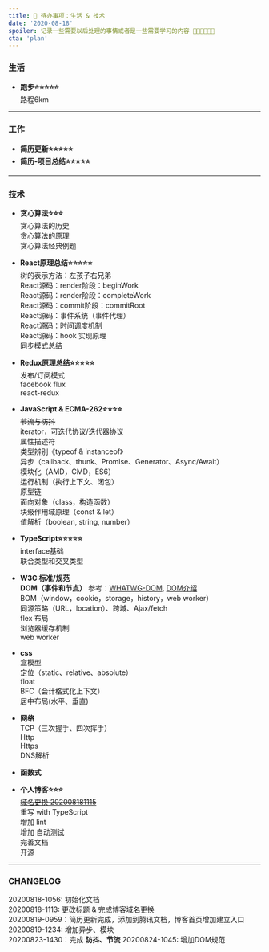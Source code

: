 ```yaml
---
title: 📜 待办事项：生活 & 技术
date: '2020-08-18'
spoiler: 记录一些需要以后处理的事情或者是一些需要学习的内容 💪💪💪💪💪💪
cta: 'plan'
---
```


### 生活  
- **跑步⭐⭐⭐⭐⭐**  
路程6km  

---

### 工作  
- **~~简历更新⭐⭐⭐⭐⭐~~**  
- **简历-项目总结⭐⭐⭐⭐⭐**

---

### 技术
- **贪心算法⭐⭐⭐**  
贪心算法的历史  
贪心算法的原理  
贪心算法经典例题  

- **React原理总结⭐⭐⭐⭐⭐**  
树的表示方法：左孩子右兄弟  
React源码：render阶段：beginWork  
React源码：render阶段：completeWork  
React源码：commit阶段：commitRoot  
React源码：事件系统（事件代理）  
React源码：时间调度机制    
React源码：hook 实现原理  
同步模式总结  

- **Redux原理总结⭐⭐⭐⭐⭐**  
发布/订阅模式  
facebook flux  
react-redux  

- **JavaScript & ECMA-262⭐⭐⭐⭐**  
~~节流与防抖~~  
iterator，可迭代协议/迭代器协议  
属性描述符  
类型辨别《typeof & instanceof》  
异步（callback、thunk、Promise、Generator、Async/Await）  
模块化（AMD，CMD，ES6）  
运行机制（执行上下文、闭包）  
原型链  
面向对象（class，构造函数）  
块级作用域原理（const & let）   
值解析（boolean, string, number）  

- **TypeScript⭐⭐⭐⭐⭐**  
interface基础  
联合类型和交叉类型    

- **W3C 标准/规范**  
**DOM（事件和节点）**  参考：[WHATWG-DOM](https://dom.spec.whatwg.org/), [DOM介绍](https://wangdoc.com/javascript/dom/index.html)  
BOM（window，cookie，storage，history，web worker）  
同源策略（URL，location）、跨域、Ajax/fetch      
flex 布局  
浏览器缓存机制  
web worker  

- **css**  
盒模型  
定位（static、relative、absolute）  
float  
BFC（会计格式化上下文）  
居中布局(水平、垂直)

- **网络**  
TCP（三次握手、四次挥手）   
Http  
Https  
DNS解析  

- **函数式**  


- **个人博客⭐⭐⭐**  
~~[域名更换 202008181115](http://www.shifeiqi.top)~~   
重写 with TypeScript  
增加 lint  
增加 自动测试    
完善文档  
开源  

---

### CHANGELOG
20200818-1056: 初始化文档  
20200818-1113: 更改标题 & 完成博客域名更换  
20200819-0959：简历更新完成，添加到腾讯文档，博客首页增加建立入口  
20200819-1234: 增加异步、模块  
20200823-1430：完成 **防抖、节流**
20200824-1045: 增加DOM规范  